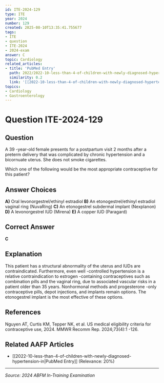 ```yaml
---
id: ITE-2024-129
type: ITE
year: 2024
number: 129
created: 2025-08-10T13:35:41.755677
tags:
- ITE
- question
- ITE-2024
- 2024-exam
answer: C
topic: Cardiology
related_articles:
- title: 'PubMed Entry'
  path: 2022/2022-10-less-than-4-of-children-with-newly-diagnosed-hypertension-in.md
  similarity: 0.2
  link: '[[2022-10-less-than-4-of-children-with-newly-diagnosed-hypertension-in|PubMed Entry]]'
topics:
- Cardiology
- Gastroenterology
---
```


# Question ITE-2024-129

## Question
A 39 -year-old female presents for a postpartum visit 2 months after a preterm delivery that was 
complicated by chronic hypertension and a bicornuate uterus. She does not smoke cigarettes.  
 
Which one of the following would be the most appropriate contraceptive for this patient?

## Answer Choices
**A)** Oral levonorgestrel/ethinyl estradiol
**B)** An etonogestrel/ethinyl estradiol vaginal ring (NuvaRing)
**C)** An etonogestrel subdermal implant (Nexplanon)
**D)** A levonorgestrel IUD (Mirena)
**E)** A copper IUD (Paragard)

## Correct Answer
**C**

## Explanation
This patient has a structural abnormality of the uterus and IUDs are contraindicated. Furthermore, even well -controlled hypertension is a relative contraindication to estrogen -containing contraceptives such as combination pills and the vaginal ring, due to associated vascular risks in a patient older than 35 years. Nonhormonal methods and progesterone -only contraceptive pills, depot injections, and implants remain options. The etonogestrel implant is the most effective of these options.

## References
Nguyen AT, Curtis KM, Tepper NK, et al. US medical eligibility criteria for contraceptive use, 2024. MMWR Recomm Rep. 2024;73(4):1 -126.

## Related AAFP Articles
- [[2022-10-less-than-4-of-children-with-newly-diagnosed-hypertension-in|PubMed Entry]] (Relevance: 20%)

---
*Source: 2024 ABFM In-Training Examination*